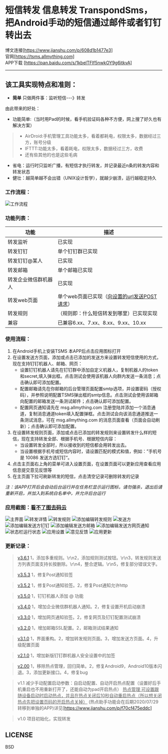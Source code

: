 # 短信转发 信息转发 TranspondSms， 把Android手动的短信通过邮件或者钉钉转出去


博文连接[https://www.jianshu.com/p/608d1b1477e3]  
官网[https://tsms.allmything.com]  
APP下载 [https://pan.baidu.com/s/1kbelTFIf5nwkOY9g6itkvA]



--------
## 该工具实现特点和准则：
* **简单** 只做两件事：监听短信---》转发

由此带来的好处：
* 功能简单:（当时用Pad的时候，看手机验证码各种不方便，网上搜了好久也有解决方案）
> + AirDroid:手机管理工具功能太多，看着都耗电，权限太多，数据经过三方，账号分级
> + IFTTT:功能太多，看着耗电，权限太多，数据经过三方，收费
> + 还有些其他的也是这些毛病
* 省电：运行时只监听广播，有短信才执行转发，并记录最近n条的转发内容和转发状态
* 健壮：越简单越不会出错（UNIX设计哲学），就越少崩溃，运行越稳定持久

### 工作流程：
![工作流程](pic/showpic.png "工作流程")  


### 功能列表：
|  功能   | 描述  |
|  ----  | ----  |
| 转发监听  | 已实现 |
| 转发钉钉  | 单个钉钉群已实现 |
| 转发钉钉@某人  | 已实现 |
| 转发邮箱  | 单个邮箱已实现 |
| 转发企业微信群机器人  | 已实现 |
| 转发web页面  | 单个web页面已实现（[向设置的url发送POST请求](doc/POST_WEB.md)） |
| 转发规则  | （规则即：什么短信转发到哪里）已实现实现 |
| 兼容  |  已兼容6.xx、7.xx、8.xx、9.xx、10.xx  |


### 使用流程：
1. 在Android手机上安装TSMS 本APP后点击应用图标打开
2. 在设置发送方页面，添加或点击已添加的发送方来设置转发短信使用的方式，现在支持钉钉机器人、邮箱、网页：
   + 设置钉钉机器人请先在钉钉群中添加自定义机器人，复制机器人的token和secret,填入弹出框。点击测试会使用该机器人向群内发送一条消息；点击确认即可添加配置。
   + 配置邮箱请先在你邮箱的后台管理页面配置smtp选项，并设置密码（授权码），并参照说明配置TSMS弹出框的smtp信息。点击测试会使用该邮箱向配置的邮箱发送一条测试邮件；点击确认即可添加配置。
   + 配置网页通知请先在 msg.allmything.com 注册登陆并添加一个消息通道，复制消息通道token填入配置弹框。点击测试会向该消息通道推送一条测试消息，可在 msg.allmything.com 的消息页面查看（页面会自动刷新）；点击确认即可添加配置。
3. 在设置转发规则页面，添加或点击已添加的转发规则来设置转发什么样的短信，现在支持转发全部、根据手机号、根据短信内容：
   + 当设置转发全部时，所以接收到的短信都会用转发出去。
   + 当设置根据手机号或短信内容时，请设置匹配的模式和值，例如：”手机号 是 10086 发送方选钉钉“。
4. 点击主页面右上角的菜单可进入设置页面，在设置页面可以更新应用查看应用信息提交意见反馈等
5. 在主页面下拉可刷新转发的短信，点击清空记录可删除转发的记录


*注：该APP打开后会自动后台运行并在任务栏显示运行图标，请勿强杀，退出后请重新开启，并加入到系统白名单中，并允许后台运行*  


### 应用截图：[看不了图去码云](https://gitee.com/timsengit/TranspondSms)

![主界面](pic/main.jpg "应用主界面")
![转发详情](pic/maindetail.jpg "转发详情")
![转发规则](pic/rule.jpg "转发规则")
![添加编辑转发规则](pic/ruleset.jpg "添加编辑转发规则")
![发送方](pic/sender.jpg "发送方")
![添加编辑发送方钉钉](pic/sendersetdingding.jpg "添加编辑发送方钉钉")
![添加编辑发送方邮箱](pic/sendersetemail.jpg "添加编辑发送方邮箱")
![添加编辑发送方网页通知](pic/sendersetwebnotify.jpg "添加编辑发送方网页通知")
![状态栏运行状态](pic/taskbar.jpg "状态栏运行状态")
![应用设置](pic/setting.jpg "应用设置")
![意见反馈](pic/settingfeedback.jpg "意见反馈")
![应用更新](pic/update-dingdingsecret.jpg "应用更新")

### 更新记录：
> [v3.6.1](app/release/TSMS_release_20210303_3.6.0.apk) 1，添加多重规则。\r\n2，添加规则测试按钮。\r\n3，转发规则发送方列表页面支持长按删除。\r\n4，整合逻辑。\r\n5，修复部分错误文字。
>
> [v3.5.3](app/release/TSMS_release_20210227_3.5.3.apk) 1，修复Post通知验签

> [v3.5.2](app/release/TSMS_release_20210226_3.5.2.apk) 1，修复Post通知验签。2，修复Post通知允许http

> [v3.5.0](app/release/TSMS_release_20210126_3.5.0.apk) 1，钉钉机器人添加 @ 功能

> [v3.4.0](pic/TSMS_release_20210120_3.4.0.apk) 1，增加企业微信群机器人通知。2，修复设置开机启动崩溃

> [v3.3.0](pic/TSMS_release_20210113_3.3.0.apk) 1，增加网页通知验签。2，修复网页及钉钉配置测试崩溃

> [v3.2.0](pic/TSMS_release_20210106_3.2.0.apk) 1，增加邮箱SSL配置。2，邮箱测试结果通知

> [v3.1.0](pic/TSMS_release_20201231_3.1.0.apk) 1，界面重构。2，增加转发规则页面。3，增加发送方页面。4，升级配置页面

> [v2.1.0](pic/TSMS_release_20200806_2.1.0.apk) 1，增加新版钉钉群机器人安全设置中的加签

> [v2.00](pic/TSMS_release_20200729_2.00.apk) 1，移除热点管理，回归简单。2，修复Android9，Android10版本闪退。3，添加更新接口。4，修复bug

> v1.1 减少手动配置启动参数：自启动配置、自动开启热点配置（设置好后手机重启也不用重新打开了，还能自动为pad开启热点）
<u>热点管理
可设置跟随设备启动时启动热点，并且在热点关闭后10秒自动重启热点（所以想关闭热点先把设置页码的开启热点关掉）</u>
(热点助手功能会在后期2020/07/29转移到单独的APP)详见[https://www.jianshu.com/p/f70cf475eddc]

> v1.0 项目初始化，实现转发


## LICENSE    
BSD
